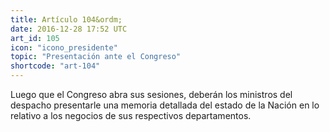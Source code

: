 ```yaml
---
title: Artículo 104&ordm;
date: 2016-12-28 17:52 UTC
art_id: 105
icon: "icono_presidente"
topic: "Presentación ante el Congreso"
shortcode: "art-104"
---
```

Luego que el Congreso abra sus sesiones, deberán los ministros del despacho presentarle una memoria detallada del estado de la Nación en lo relativo a los negocios de sus respectivos departamentos.
